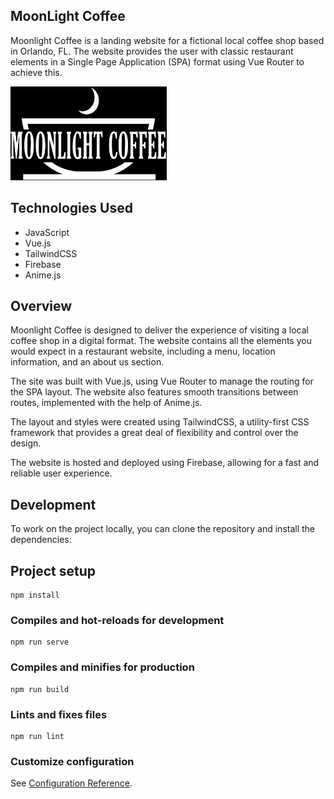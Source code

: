 ## MoonLight Coffee

Moonlight Coffee is a landing website for a fictional local coffee shop based in Orlando, FL. The website provides the user with classic restaurant elements in a Single Page Application (SPA) format using Vue Router to achieve this.

<img src="src/assets/logo-mc-2.png" alt="alt text" width="250px" height="150px">

## Technologies Used

- JavaScript
- Vue.js
- TailwindCSS
- Firebase
- Anime.js

## Overview

Moonlight Coffee is designed to deliver the experience of visiting a local coffee shop in a digital format. The website contains all the elements you would expect in a restaurant website, including a menu, location information, and an about us section.

The site was built with Vue.js, using Vue Router to manage the routing for the SPA layout. The website also features smooth transitions between routes, implemented with the help of Anime.js.

The layout and styles were created using TailwindCSS, a utility-first CSS framework that provides a great deal of flexibility and control over the design.

The website is hosted and deployed using Firebase, allowing for a fast and reliable user experience.

## Development

To work on the project locally, you can clone the repository and install the dependencies:

## Project setup
```
npm install
```

### Compiles and hot-reloads for development
```
npm run serve
```

### Compiles and minifies for production
```
npm run build
```

### Lints and fixes files
```
npm run lint
```

### Customize configuration
See [Configuration Reference](https://cli.vuejs.org/config/).
